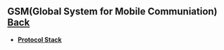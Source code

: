 ## GSM(Global System for Mobile Communiation)	[Back](./../summary.md)

- [**Protocol Stack**](./stack/stack.md)


